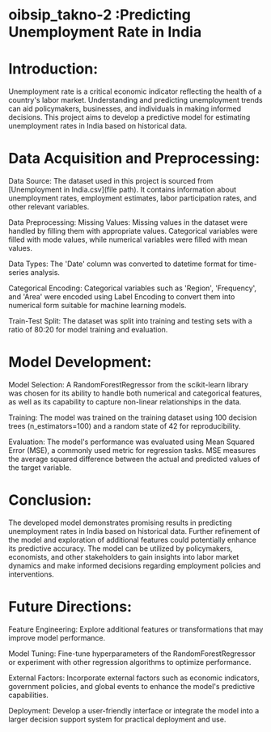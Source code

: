 # oibsip_takno-2 :Predicting Unemployment Rate in India

# Introduction:

Unemployment rate is a critical economic indicator reflecting the health of a country's labor market. Understanding and predicting unemployment trends can aid policymakers, businesses, and individuals in making informed decisions. This project aims to develop a predictive model for estimating unemployment rates in India based on historical data.

# Data Acquisition and Preprocessing:

Data Source:
   The dataset used in this project is sourced from [Unemployment in India.csv](file path). It contains information about unemployment rates, employment estimates, labor participation rates, and other relevant variables.
   
Data Preprocessing:
Missing Values:
Missing values in the dataset were handled by filling them with appropriate values. Categorical variables were filled with mode values, while numerical variables were filled with mean values.

Data Types:
The 'Date' column was converted to datetime format for time-series analysis.

Categorical Encoding: 
Categorical variables such as 'Region', 'Frequency', and 'Area' were encoded using Label Encoding to convert them into numerical form suitable for machine learning models.

Train-Test Split: 
The dataset was split into training and testing sets with a ratio of 80:20 for model training and evaluation.
# Model Development:

Model Selection: 
A RandomForestRegressor from the scikit-learn library was chosen for its ability to handle both numerical and categorical features, as well as its capability to capture non-linear relationships in the data.

Training: 
The model was trained on the training dataset using 100 decision trees (n_estimators=100) and a random state of 42 for reproducibility.

Evaluation:
The model's performance was evaluated using Mean Squared Error (MSE), a commonly used metric for regression tasks. MSE measures the average squared difference between the actual and predicted values of the target variable.

#  Conclusion:

The developed model demonstrates promising results in predicting unemployment rates in India based on historical data.
Further refinement of the model and exploration of additional features could potentially enhance its predictive accuracy.
The model can be utilized by policymakers, economists, and other stakeholders to gain insights into labor market dynamics and make informed decisions regarding employment policies and interventions.
#  Future Directions:

Feature Engineering: Explore additional features or transformations that may improve model performance.

Model Tuning: Fine-tune hyperparameters of the RandomForestRegressor or experiment with other regression algorithms to optimize performance.

External Factors: Incorporate external factors such as economic indicators, government policies, and global events to enhance the model's predictive capabilities.

Deployment: Develop a user-friendly interface or integrate the model into a larger decision support system for practical deployment and use.





